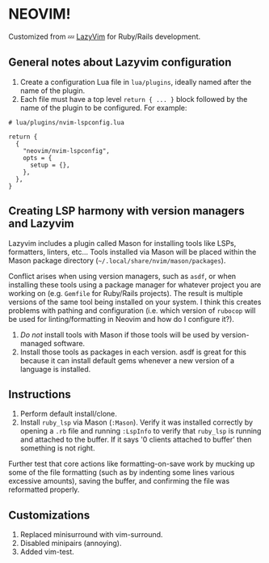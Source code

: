 # NEOVIM!

Customized from 💤 [LazyVim](https://github.com/LazyVim/LazyVim) for Ruby/Rails development.

## General notes about Lazyvim configuration
1. Create a configuration Lua file in `lua/plugins`, ideally named after the name of the plugin.
2. Each file must have a top level `return { ... }` block followed by the name of the plugin to be configured. For example:
```
# lua/plugins/nvim-lspconfig.lua

return {
  {
    "neovim/nvim-lspconfig",
    opts = {
      setup = {},
    },
  },
}
```


## Creating LSP harmony with version managers and Lazyvim

Lazyvim includes a plugin called Mason for installing tools like LSPs, formatters, linters, etc... Tools installed via Mason will be placed within the Mason package directory (`~/.local/share/nvim/mason/packages`).

Conflict arises when using version managers, such as `asdf`, or when installing these tools using a package manager for whatever project you are working on (e.g. `Gemfile` for Ruby/Rails projects). The result is multiple versions of the same tool being installed on your system. I think this creates problems with pathing and configuration (i.e. which version of `rubocop` will be used for linting/formatting in Neovim and how do I configure it?). 

1. _Do not_ install tools with Mason if those tools will be used by version-managed software.
2. Install those tools as packages in each version. asdf is great for this because it can install default gems whenever a new version of a language is installed.

## Instructions 

1. Perform default install/clone.
2. Install `ruby_lsp` via Mason (`:Mason`). Verify it was installed correctly by opening a `.rb` file and running `:LspInfo` to verify that `ruby_lsp` is running and attached to the buffer. If it says '0 clients attached to buffer' then something is not right.

Further test that core actions like formatting-on-save work by mucking up some of the file formatting (such as by indenting some lines various excessive amounts), saving the buffer, and confirming the file was reformatted properly.

## Customizations

1. Replaced minisurround with vim-surround.
2. Disabled minipairs (annoying).
3. Added vim-test.
